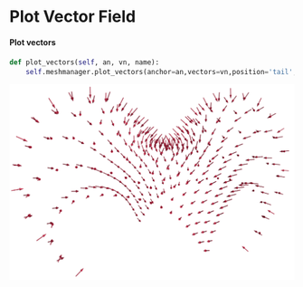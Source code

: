 # Plot Vector Field


#### Plot vectors
```py
def plot_vectors(self, an, vn, name):
    self.meshmanager.plot_vectors(anchor=an,vectors=vn,position='tail',color = (255,0,255),name=name)  
```

![File](assets/vectors.png)
